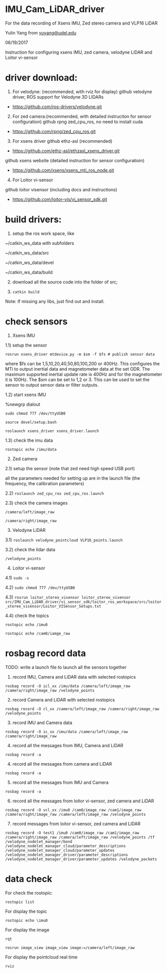 # IMU_Cam_LiDAR_driver

For the data recording of Xsens IMU, Zed stereo camera and VLP16 LiDAR

Yulin Yang from yuyang@udel.edu

06/19/2017

Instruction for configuring xsens IMU, zed camera, velodyne LiDAR and Loitor vi-sensor


# driver download: 

1. For velodyne: (recommended, with rviz for display)
github velodyne driver, ROS support for Velodyne 3D LIDARs
 
- https://github.com/ros-drivers/velodyne.git

2. For zed camera:(recommended, with detailed instruciton for sensor configuration)
github rpng zed_cpu_ros, no need to install cuda

- https://github.com/rpng/zed_cpu_ros.git

3. For xsens driver
github ethz-asl (recommended)

- https://github.com/ethz-asl/ethzasl_xsens_driver.git

github xsens website (detailed instruction for sensor configuratioin)

- https://github.com/xsens/xsens_mti_ros_node.git

4. For Loitor vi-sensor

github loitor visensor (including docs and instructions)

- https://github.com/loitor-vis/vi_sensor_sdk.git

# build drivers:
1. setup the ros work space, like 

  ~/catkin_ws_data  with subfolders 

  ~/catkin_ws_data/src
 
  ~/catkin_ws_data/devel

  ~/catkin_ws_data/build

2. download all the source code into the folder of src;

3. `catkin build`

Note: If missing any libs, just find out and install. 


# check sensors
1. Xsens IMU

1.1) setup the sensor

`rosrun xsens_driver mtdevice.py -m $sm -f $fs # publish sensor data`

where $fs can be 1,5,10,20,40,50,80,100,200 or 400Hz. This configures the MTi to output inertial data and magnetometer data at the set ODR. The maximum supported inertial update rate is 400Hz and for the magnetometer it is 100Hz. The $sm can be set to 1,2 or 3. This can be used to set the sensor to output sensor data or filter outputs.

1.2) start xsens IMU

%newgrp dialout

`sudo chmod 777 /dev/ttyUSB0`

`source devel/setup.bash`

`roslaunch xsens_driver xsens_driver.launch`

1.3) check the imu data

`rostopic echo /imu/data`

2. Zed camera

2.1) setup the sensor (note that zed need high speed USB port)

all the parameters needed for setting up are in the launch file (the frequency, the calibration parameters)

2.2) `roslaunch zed_cpu_ros zed_cpu_ros.launch`

2.3) check the camera images

`/camera/left/image_raw`

`/camera/right/image_raw`

3. Velodyne LiDAR

3.1) `roslaunch velodyne_pointcloud VLP16_points.launch`

3.2) check the lidar data

`/velodyne_points`

4. Loitor vi-sensor

4.1) `sudo -s`

4.2) `sudo chmod 777 /dev/ttyUSB0`

4.3) `rosrun loitor_stereo_visensor loitor_stereo_visensor src/IMU_Cam_LiDAR_driver/vi_sensor_sdk/loitor_ros_workspace/src/loitor_stereo_visensor/Loitor_VISensor_Setups.txt`

4.4) check the topics

   `rostopic echo /imu0`
	
   `rostopic echo /cam0/iamge_raw`	

# rosbag record data
TODO: write a launch file to launch all the sensors together 

1) record IMU, Camera and LiDAR data with selected rostopics

`rosbag record -O icl_xx /imu/data /camera/left/image_raw /camera/right/image_raw /velodyne_points`

2) record Camera and LiDAR with selected rostopics

`rosbag record -O cl_xx /camera/left/image_raw /camera/right/image_raw /velodyne_points`

3) record IMU and Camera data

`rosbag record -O ic_xx /imu/data /camera/left/image_raw /camera/right/image_raw`

4) record all the messages from IMU, Camera and LiDAR

`rosbag record -a`

4) record all the messages from camera and LiDAR

`rosbag record -a`

5) record all the messages from IMU and Camera

`rosbag record -a`

6) record all the messages from loitor vi-sensor, zed camera and LiDAR

`rosbag record -O vcl_xx /imu0 /cam0/image_raw /cam1/image_raw /camera/right/image_raw /camera/left/image_raw /velodyne_points`

7) record messages from loitor vi-sensor, zed camera and LiDAR

`rosbag record -O test1 /imu0 /cam0/image_raw /cam1/image_raw /camera/right/image_raw /camera/left/image_raw /velodyne_points /tf /velodyne_nodelet_manager/bond /velodyne_nodelet_manager_cloud/parameter_descriptions /velodyne_nodelet_manager_cloud/parameter_updates /velodyne_nodelet_manager_driver/parameter_descriptions /velodyne_nodelet_manager_driver/parameter_updates /velodyne_packets`

# data check

For check the rostopic:

`rostopic list`

For display the topic

`rostopic echo \imu0`

For display the image

`rqt`

`rosrun image_view image_view image:=/camera/left/image_raw`

For display the pointcloud real time

`rviz`






